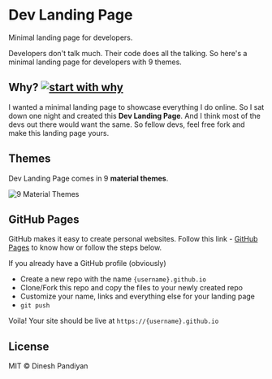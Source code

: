 # Dev Landing Page

Minimal landing page for developers.

Developers don't talk much. Their code does all the talking. So here's a minimal landing page for developers with 9 themes.

## Why? [![start with why](https://img.shields.io/badge/start%20with-why%3F-brightgreen.svg?style=flat)](http://www.ted.com/talks/simon_sinek_how_great_leaders_inspire_action)

I wanted a minimal landing page to showcase everything I do online. So I sat down one night and created this **Dev Landing Page**. And I think most of the devs out there would want the same. So fellow devs, feel free fork and make this landing page yours.

## Themes

Dev Landing Page comes in 9 **material themes**.

![9 Material Themes](https://image.ibb.co/m2nSf7/dev_landing_page.jpg)

## GitHub Pages

GitHub makes it easy to create personal websites. Follow this link - [GitHub Pages](https://pages.github.com/) to know how or follow the steps below.

If you already have a GitHub profile (obviously)

* Create a new repo with the name `{username}.github.io`
* Clone/Fork this repo and copy the files to your newly created repo
* Customize your name, links and everything else for your landing page
* `git push`

Voila! Your site should be live at `https://{username}.github.io`

## License

MIT © Dinesh Pandiyan
